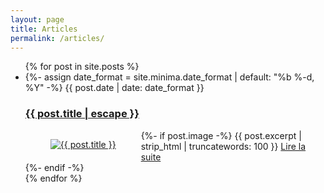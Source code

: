 ```yaml
---
layout: page
title: Articles
permalink: /articles/
---
```

  <ul class="post-list">
      {% for post in site.posts %}
      <li>
        <div>
        {%- assign date_format = site.minima.date_format | default: "%b %-d, %Y" -%}
          <span class="post-meta">{{ post.date | date: date_format }}</span> <!---|
       {% for tag in post.tags %}
      <a class="post" href="/tag/{{ tag | downcase | url_encode }}"><small>{{ tag }}</small></a>{% unless forloop.last %}, {% endunless %}
      {% endfor %} --->
          <h3>
            <a class="post-link" href="{{ post.url | relative_url }}">
            {{ post.title | escape }}
            </a>
          </h3>
       {%- if post.image -%}
          <figure class="post-cover" style="float: left">
            <a href="{{ post.url | relative_url }}"><img src="{{ post.image | prepend: site.baseurl }}" alt="{{ post.title }}" title="{{ post.title }}"></a>
          </figure>
          {{ post.excerpt | strip_html | truncatewords: 100 }}
          <a href="{{ post.url | relative_url }}">Lire la suite</a>
        </div>
      {%- endif -%}     
      </li>
  {% endfor %}
    </ul>
